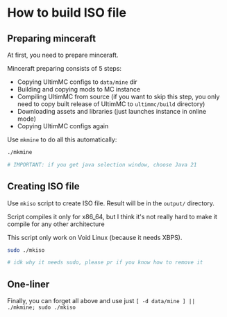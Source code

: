 # How to build ISO file

## Preparing minceraft

At first, you need to prepare minceraft.

Minceraft preparing consists of 5 steps:

- Copying UltimMC configs to `data/mine` dir
- Building and copying mods to MC instance
- Compiling UltimMC from source (if you want to skip this step, you only need to copy built release of UltimMC to `ultimmc/build` directory)
- Downloading assets and libraries (just launches instance in online mode)
- Copying UltimMC configs again

Use `mkmine` to do all this automatically:

```bash
./mkmine

# IMPORTANT: if you get java selection window, choose Java 21
```

## Creating ISO file

Use `mkiso` script to create ISO file. Result will be in the `output/` directory.

Script compiles it only for x86_64, but I think it's not really hard to make it compile for any other architecture

This script only work on Void Linux (because it needs XBPS).

```bash
sudo ./mkiso

# idk why it needs sudo, please pr if you know how to remove it
```

## One-liner

Finally, you can forget all above and use just `[ -d data/mine ] || ./mkmine; sudo ./mkiso`